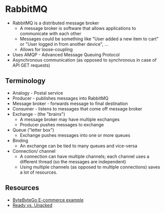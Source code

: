 # RabbitMQ

-   RabbitMQ is a distributed message broker
    -   A message broker is software that allows applications to communicate
        with each other
    -   Messages could be something like "User added a new item to cart" or
        "User logged in from another device", ...
    -   Allows for loose-coupling
-   Uses AMQP - Advanced Message Queuing Protocol
-   Asynchronous communication (as opposed to synchronous in case of API GET
    requests)

## Terminology
-   Analogy - Postal service
-   Producer - publishes messages into RabbitMQ
-   Message broker - forwards message to final destination
-   Consumer - listens to messages that come off message broker
-   Exchange - (the "brains")
    -   A message broker may have multiple exchanges
    -   Producer pushes messages to exchange
-   Queue ("letter box")
    -   Exchange pushes messages into one or more queues
-   Binding
    -   An exchange can be tied to many queues and vice-versa
-   Connection/ channel
    -   A connection can have multiple channels; each channel uses a different
        thread (so the messages are independent)
    -   Using multiple channels (as opposed to multiple connections) saves a
        lot of resources.

## Resources
- [ByteByteGo E-commerce
    example](https://blog.bytebytego.com/p/why-do-we-need-a-message-queue)
- [Ready vs. Unacked](https://stackoverflow.com/questions/31915773/rabbitmq-what-are-ready-and-unacked-types-of-messages)
